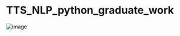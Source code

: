 # TTS_NLP_python_graduate_work
![image](https://user-images.githubusercontent.com/76531073/178923741-80e6723f-2454-430f-8431-f299da22ff08.png)
